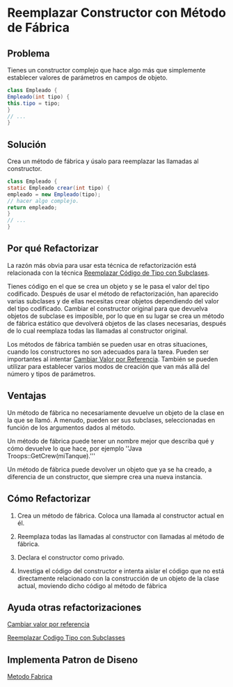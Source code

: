 # Reemplazar Constructor con Método de Fábrica

## Problema

Tienes un constructor complejo que hace algo más que simplemente establecer valores de parámetros en campos de objeto.

```Java
class Empleado {
Empleado(int tipo) {
this.tipo = tipo;
}
// ...
}
```

## Solución

Crea un método de fábrica y úsalo para reemplazar las llamadas al constructor.

```Java
class Empleado {
static Empleado crear(int tipo) {
empleado = new Empleado(tipo);
// hacer algo complejo.
return empleado;
}
// ...
}
```

## Por qué Refactorizar

La razón más obvia para usar esta técnica de refactorización está relacionada con la técnica [Reemplazar Código de Tipo con Subclases](../RefactoringPattern/ReplaceTypeCodeWithClass.md).

Tienes código en el que se crea un objeto y se le pasa el valor del tipo codificado. Después de usar el método de refactorización, han aparecido varias subclases y de ellas necesitas crear objetos dependiendo del valor del tipo codificado. Cambiar el constructor original para que devuelva objetos de subclase es imposible, por lo que en su lugar se crea un método de fábrica estático que devolverá objetos de las clases necesarias, después de lo cual reemplaza todas las llamadas al constructor original.

Los métodos de fábrica también se pueden usar en otras situaciones, cuando los constructores no son adecuados para la tarea. Pueden ser importantes al intentar [Cambiar Valor por Referencia](../RefactoringPattern/ChangeValueToReference.md). También se pueden utilizar para establecer varios modos de creación que van más allá del número y tipos de parámetros.

## Ventajas

Un método de fábrica no necesariamente devuelve un objeto de la clase en la que se llamó. A menudo, pueden ser sus subclases, seleccionadas en función de los argumentos dados al método.

Un método de fábrica puede tener un nombre mejor que describa qué y cómo devuelve lo que hace, por ejemplo ''Java Troops::GetCrew(miTanque).'''

Un método de fábrica puede devolver un objeto que ya se ha creado, a diferencia de un constructor, que siempre crea una nueva instancia.

## Cómo Refactorizar

1. Crea un método de fábrica. Coloca una llamada al constructor actual en él.

2. Reemplaza todas las llamadas al constructor con llamadas al método de fábrica.

3. Declara el constructor como privado.

4. Investiga el código del constructor e intenta aislar el código que no está directamente relacionado con la construcción de un objeto de la clase actual, moviendo dicho código al método de fábrica

## Ayuda otras refactorizaciones

[Cambiar valor por referencia](../RefactoringPattern/ChangeValueToReference.md)

[Reemplazar Codigo Tipo con Subclasses](../RefactoringPattern/ReplaceTypeCodeWithSubClass.md)

## Implementa Patron de Diseno

[Metodo Fabrica](https://refactoring.guru/es/design-patterns/factory-method)
